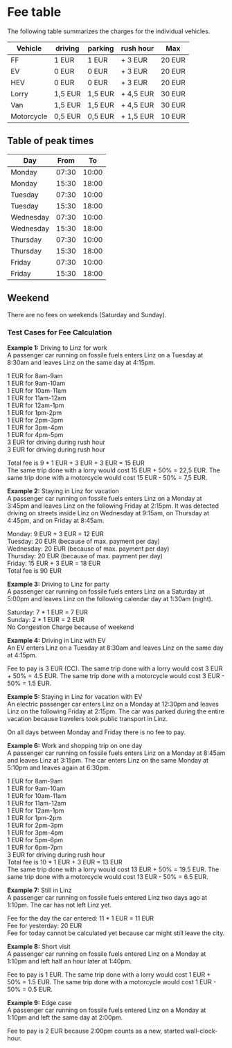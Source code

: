 ﻿# Fee table  

The following table summarizes the charges for the individual vehicles.  

|Vehicle   |driving  |parking  |rush hour  |Max     |   
|----------|---------|---------|-----------|--------|  
|FF        | 1 EUR   | 1 EUR   | + 3 EUR   | 20 EUR |  
|EV        | 0 EUR   | 0 EUR   | + 3 EUR   | 20 EUR |  
|HEV       | 0 EUR   | 0 EUR   | + 3 EUR   | 20 EUR |  
|Lorry     | 1,5 EUR | 1,5 EUR | + 4,5 EUR | 30 EUR |  
|Van       | 1,5 EUR | 1,5 EUR | + 4,5 EUR | 30 EUR |  
|Motorcycle| 0,5 EUR | 0,5 EUR | + 1,5 EUR | 10 EUR |  

## Table of peak times  

|Day      |From |To   |  
|---------|-----|-----|  
|Monday   |07:30|10:00|  
|Monday   |15:30|18:00|  
|Tuesday  |07:30|10:00|  
|Tuesday  |15:30|18:00|  
|Wednesday|07:30|10:00|  
|Wednesday|15:30|18:00|  
|Thursday |07:30|10:00|  
|Thursday |15:30|18:00|  
|Friday   |07:30|10:00|  
|Friday   |15:30|18:00|  

## Weekend  

There are no fees on weekends (Saturday and Sunday).  

### Test Cases for Fee Calculation  
**Example 1:** Driving to Linz for work  
A passenger car running on fossile fuels enters Linz on a Tuesday at 8:30am and leaves Linz on the same day at 4:15pm.  

1 EUR for 8am-9am  
1 EUR for 9am-10am  
1 EUR for 10am-11am  
1 EUR for 11am-12am  
1 EUR for 12am-1pm  
1 EUR for 1pm-2pm  
1 EUR for 2pm-3pm  
1 EUR for 3pm-4pm  
1 EUR for 4pm-5pm  
3 EUR for driving during rush hour  
3 EUR for driving during rush hour  

Total fee is 9 * 1 EUR + 3 EUR + 3 EUR = 15 EUR  
The same trip done with a lorry would cost 15 EUR + 50% = 22,5 EUR. The same trip done with a motorcycle would cost 15 EUR - 50% = 7,5 EUR.  

**Example 2:** Staying in Linz for vacation  
A passenger car running on fossile fuels enters Linz on a Monday at 3:45pm and leaves Linz on the following Friday at 2:15pm. It was detected driving on streets inside Linz on Wednesday at 9:15am, on Thursday at 4:45pm, and on Friday at 8:45am.  

Monday: 9 EUR + 3 EUR = 12 EUR  
Tuesday: 20 EUR (because of max. payment per day)  
Wednesday: 20 EUR (because of max. payment per day)  
Thursday: 20 EUR (because of max. payment per day)  
Friday: 15 EUR + 3 EUR = 18 EUR  
Total fee is 90 EUR  

**Example 3:** Driving to Linz for party  
A passenger car running on fossile fuels enters Linz on a Saturday at 5:00pm and leaves Linz on the following calendar day at 1:30am (night).  

Saturday: 7 * 1 EUR = 7 EUR  
Sunday: 2 * 1 EUR = 2 EUR  
No Congestion Charge because of weekend  

**Example 4:** Driving in Linz with EV  
An EV enters Linz on a Tuesday at 8:30am and leaves Linz on the same day at 4:15pm.  

Fee to pay is 3 EUR (CC). The same trip done with a lorry would cost 3 EUR + 50% = 4.5 EUR. The same trip done with a motorcycle would cost 3 EUR - 50% = 1.5 EUR.  

**Example 5:** Staying in Linz for vacation with EV  
An electric passenger car enters Linz on a Monday at 12:30pm and leaves Linz on the following Friday at 2:15pm. The car was parked during the entire vacation because travelers took public transport in Linz.  

On all days between Monday and Friday there is no fee to pay.  

**Example 6:** Work and shopping trip on one day  
A passenger car running on fossile fuels enters Linz on a Monday at 8:45am and leaves Linz at 3:15pm. The car enters Linz on the same Monday at 5:10pm and leaves again at 6:30pm.  

1 EUR for 8am-9am  
1 EUR for 9am-10am  
1 EUR for 10am-11am  
1 EUR for 11am-12am  
1 EUR for 12am-1pm  
1 EUR for 1pm-2pm  
1 EUR for 2pm-3pm  
1 EUR for 3pm-4pm  
1 EUR for 5pm-6pm  
1 EUR for 6pm-7pm  
3 EUR for driving during rush hour  
Total fee is 10 * 1 EUR + 3 EUR = 13 EUR  
The same trip done with a lorry would cost 13 EUR + 50% = 19.5 EUR. The same trip done with a motorcycle would cost 13 EUR - 50% = 6.5 EUR.  

**Example 7:** Still in Linz  
A passenger car running on fossile fuels entered Linz two days ago at 1:10pm. The car has not left Linz yet.  

Fee for the day the car entered: 11 * 1 EUR = 11 EUR  
Fee for yesterday: 20 EUR  
Fee for today cannot be calculated yet because car might still leave the city.  

**Example 8:** Short visit  
A passenger car running on fossile fuels entered Linz on a Monday at 1:10pm and left half an hour later at 1:40pm.  

Fee to pay is 1 EUR. The same trip done with a lorry would cost 1 EUR + 50% = 1.5 EUR. The same trip done with a motorcycle would cost 1 EUR - 50% = 0.5 EUR.  

**Example 9:** Edge case  
A passenger car running on fossile fuels entered Linz on a Monday at 1:10pm and left the same day at 2:00pm.  

Fee to pay is 2 EUR because 2:00pm counts as a new, started wall-clock-hour.  
